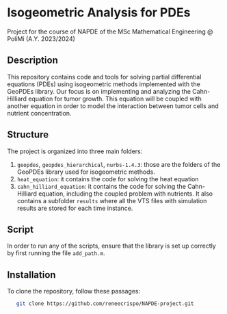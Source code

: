 # Isogeometric Analysis for PDEs
Project for the course of NAPDE of the MSc Mathematical Engineering @ PoliMi (A.Y. 2023/2024)

## Description
This repository contains code and tools for solving partial differential equations (PDEs) using isogeometric methods implemented with the GeoPDEs library. Our focus is on implementing and analyzing the Cahn-Hilliard equation for tumor growth. This equation will be coupled with another equation in order to model the interaction between tumor cells and nutrient concentration.

## Structure
The project is organized into three main folders:
1. `geopdes`, `geopdes_hierarchical`, `nurbs-1.4.3`: those are the folders of the GeoPDEs library used for isogeometric methods. 
2. `heat_equation`: it contains the code for solving the heat equation
3. `cahn_hilliard_equation`: it contains the code for solving the Cahn-Hilliard equation, including the coupled problem with nutrients. It also contains a subfolder `results` where all the VTS files with simulation results are stored for each time instance.

## Script
In order to run any of the scripts, ensure that the library is set up correctly by first running the file `add_path.m`.

## Installation
To clone the repository, follow these passages: 
```bash
   git clone https://github.com/reneecrispo/NAPDE-project.git

